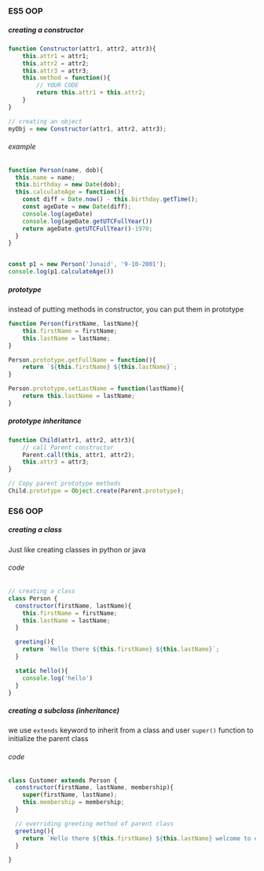 ### ES5 OOP
##### creating a constructor
```js
function Constructor(attr1, attr2, attr3){
	this.attr1 = attr1;
	this.attr2 = attr2;
	this.attr3 = attr3;
	this.method = function(){
		// YOUR CODE
		return this.attr1 + this.attr2;
	}
}

// creating an object
myObj = new Constructor(attr1, attr2, attr3);
```
###### example
```js
function Person(name, dob){
  this.name = name;
  this.birthday = new Date(dob);
  this.calculateAge = function(){
    const diff = Date.now() - this.birthday.getTime();
    const ageDate = new Date(diff);
    console.log(ageDate)
    console.log(ageDate.getUTCFullYear())
    return ageDate.getUTCFullYear()-1970;
  }
}


const p1 = new Person('Junaid', '9-10-2001');
console.log(p1.calculateAge())
```
##### prototype
instead of putting methods in constructor, you can put them in prototype
```js
function Person(firstName, lastName){
	this.firstName = firstName;
	this.lastName = lastName;
}

Person.prototype.getFullName = function(){
	return `${this.firstName} ${this.lastName}`;
}

Person.prototype.setLastName = function(lastName){
	return this.lastName = lastName;
}
```

##### prototype inheritance
```js
function Child(attr1, attr2, attr3){
	// call Parent constructor
	Parent.call(this, attr1, attr2);   
	this.attr3 = attr3;
}

// Copy parent prototype methods
Child.prototype = Object.create(Parent.prototype);
```



### ES6 OOP
##### creating a class
Just like creating classes in python or java
###### code
```js
// creating a class
class Person {
  constructor(firstName, lastName){
    this.firstName = firstName;
    this.lastName = lastName;
  }

  greeting(){
    return `Hello there ${this.firstName} ${this.lastName}`;
  }

  static hello(){
	console.log('hello')
  }
}
```
##### creating a subclass (inheritance)
we use `extends` keyword to inherit from a class and user `super()` function to initialize the parent class
###### code
```js
class Customer extends Person {
  constructor(firstName, lastName, membership){
    super(firstName, lastName);
    this.membership = membership;
  }

  // overriding greeting method of parent class
  greeting(){
    return `Hello there ${this.firstName} ${this.lastName} welcome to company`
  }

}
```
